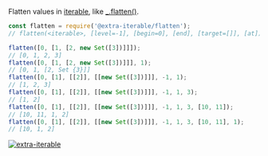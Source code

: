Flatten values in [iterable], like [_.flatten()].

```javascript
const flatten = require('@extra-iterable/flatten');
// flatten(<iterable>, [level=-1], [begin=0], [end], [target=[]], [at])

flatten([0, [1, [2, new Set([3])]]]);
// [0, 1, 2, 3]
flatten([0, [1, [2, new Set([3])]]], 1);
// [0, 1, [2, Set {3}]]
flatten([0, [1], [[2]], [[new Set([3])]]], -1, 1);
// [1, 2, 3]
flatten([0, [1], [[2]], [[new Set([3])]]], -1, 1, 3);
// [1, 2]
flatten([0, [1], [[2]], [[new Set([3])]]], -1, 1, 3, [10, 11]);
// [10, 11, 1, 2]
flatten([0, [1], [[2]], [[new Set([3])]]], -1, 1, 3, [10, 11], 1);
// [10, 1, 2]
```


[![extra-iterable](https://i.imgur.com/KR83Nzx.jpg)](https://www.npmjs.com/package/extra-iterable)

[iterable]: https://developer.mozilla.org/en-US/docs/Web/JavaScript/Reference/Iteration_protocols
[_.flatten()]: http://underscorejs.org/#flatten
